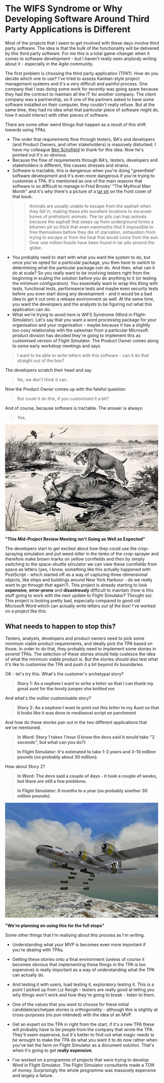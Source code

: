 # The WIFS Syndrome or Why Developing Software Around Third Party Applications is Different

Most of the projects that I seem to get involved with these days involve third party software.  The idea is that the bulk of the functionality will be delivered by this third party software.  For me this is a total game-changer when it comes to software development - but I haven't really seen anybody writing about it - especially in the Agile community.  

The first problem is choosing the third party application (TPA?).  How do you decide which one to use?  I've tried to assess Kanban-style project management systems and it's a very difficult and painful process.  One company that I was doing some work for recently was going spare because they had the contract to maintain all the IT for another company.  The client company was a partnership, so if one of the partners asked to have some software installed on their computer, they couldn't really refuse.  But at the same time, they had no idea what that particular piece of software might do, how it would interact with other pieces of software.

There are some other weird things that happen as a result of this shift towards using TPAs.

* The order that requirements flow through testers, BA's and developers (and Product Owners, and other stakeholders) is massively disturbed.  I have my colleague [Ben Schofield](https://www.linkedin.com/pub/ben-schofield/16/525/628) to thank for this idea. Now he's pointed out it's so obvious.
* Because the flow of requirements through BA's, testers, developers and stakeholders is different, this causes stresses and strains.
* Software is tractable, this is dangerous when you're doing "greenfield" software development and it's even more dangerous if you're trying to customise a TPA.  It's mentioned as one of the main reasons that software is so difficult to manage in Fred Brooks' "The Mythical Man Month" and it's why there's a picture of a [tar pit]( http://en.wikipedia.org/wiki/Tarpit) on the front cover of that book.

>>Animals are usually unable to escape from the asphalt when they fall in, making these pits excellent locations to excavate bones of prehistoric animals. The tar pits can trap animals because the asphalt that seeps up from underground forms a bitumen pit so thick that even mammoths find it impossible to free themselves before they die of starvation, exhaustion from trying to escape or from the heat that would come from the sun. Over one million fossils have been found in tar pits around the globe.
 
* You probably need to start with what you want the system to do, but once you've opted for a particular package, you then have to switch to determining what the particular package *can* do.  And then, what can it do at scale? So you really want to be involving testers right from the beginning in scaling the solution before you do anything to it (or testing the minimum configuration).  You essentially want to wrap this thing with tests, functional tests, performance tests and maybe even security tests before you even start doing any development - and it would be a bad idea to get it out onto a release environment as well.  At the same time, you want the developers and the analysts to be figuring out what this application can do.
* What we're trying to avoid here is WIFS Syndrome (Word in Flight-Simulator).  Let's say that you want a word processing package for your organisation and your organisation - maybe because it has a slightly too-cosy relationship with the salesman from a particular Microsoft product division has decided they're going to implement this as customised version of Flight Simulator.  The Product Owner comes along to some early workshop meetings and says 

>I want to be able to write letters with this software - can it do that straight out of the box?

The developers scratch their head and say 

>No, we don't think it can.  

Now the Product Owner comes up with the fateful question:

>But could it do this, if you customised it a bit?

And of course, because software is tractable.  The answer is always:

>Yes.

![Mid-Project Review Meeting](/assets/TarPit.jpg "This Mid-Project Review Meeting isn't Going as Well as Expected")

**"This Mid-Project Review Meeting isn't Going as Well as Expected"**

The developers start to get excited about how they could use the crop-spraying simulation and put weed-killer in the tanks of the crop-sprayer and therefore make brown marks on yellow cornfields and then by simply switching to the space-shuttle simulator we can view these cornfields from space as letters (yes, I know, something like this actually happened with PostScript - which started off as a way of capturing three-dimensional objects, like ships and buildings around New York Harbour - do we really want to go through *that* again?). This project is already starting to look **expensive**, **error-prone** and **disastrously** difficult to maintain (how is this stuff going to work with the next update to Flight Simulator? Thought so).  This project is looking pretty bad, especially compared to good old Microsoft Word which can actually write letters *out of the box*! I've worked on a project like this.

## What needs to happen to stop this?
Testers, analysts, developers and product owners need to pick some minimum viable product requirements, and ideally pick the TPA based on those.  In order to do that, they probably need to implement some stories in *several* TPAs.  The selection of these stories should help coalesce the idea of what the minimum viable product is.  But the stories should also test what it's like to customise the TPA and push it a bit beyond its boundaries.

OK - let's try this.  What's the customer's archetypal story?

>**Story 1: As a nephew I want to write a letter so that I can thank my great aunt for the lovely jumper she knitted me**

And what's the outlier customisable story?

>**Story 2: As a nephew I want to print out this letter to my Aunt so that it looks like it was done in mediaeval script on parchment**

And how do these stories pan out in the two different applications that we've mentioned.

>**In Word: Story 1 takes 1 hour (I know the devs said it would take "2 seconds", but what can you do?)**

>**In Flight Simulator: it's estimated to take 1-3 years and 3-10 million pounds (so probably about 30 million).**

How about Story 2?

>**In Word: The devs said a couple of days - it took a couple of weeks, but there are still a few problems.**

>**In Flight Simulator: 6 months to a year (so probably another 30 million pounds).**

![The punctuation Bomber](/assets/bomber.jpg "We're planning on using this for the full stops")

**"We're planning on using this for the full stops"**

Some other things that I'm realising about this process as I'm writing.

* Understanding what your MVP is becomes even more important if you're dealing with TPAs.

* Getting these stories onto a final environment (unless of course it becomes obvious that implementing these things in the TPA is too expensive) is really important as a way of understanding what the TPA can actually do. 

* And testing it with users, load testing it, exploratory testing it.  This is a point I picked up from Liz Keogh - testers are really good at telling you why things won't work and how they're going to break - listen to them.

* One of the values that you want to choose for these initial candidate/archetype stories is *orthogonality* - although this is slightly at cross-purposes (no pun intended) with the idea of an MVP.

* Get an expert on the TPA in right from the start, if it's a new TPA these will probably have to be people from the company that wrote the TPA.  They'll seem expensive, but it's better to find out what magic needs to be wrought to make the TPA do what you want it to do now rather when you've bet the farm on Flight Simulator as a document solution.  That's when it's going to get **really expensive**.

* I've worked on a programme of projects that were trying to develop Word in Flight Simulator.  The Flight Simulator consultants made a *TON* of money.  Surprisingly the whole programme was massively expensive and largely a failure.
